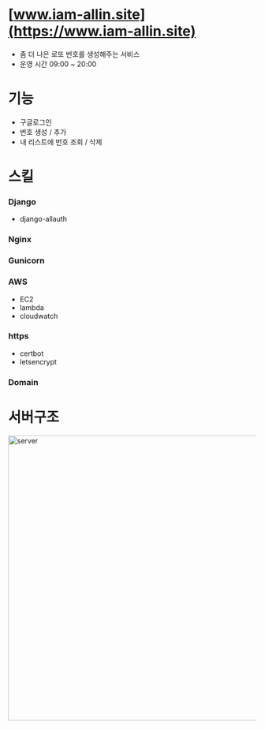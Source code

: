 # [www.iam-allin.site](https://www.iam-allin.site)
- 좀 더 나은 로또 번호를 생성해주는 서비스  
- 운영 시간 09:00 ~ 20:00 

# 기능  
- 구글로그인
- 번호 생성 / 추가
- 내 리스트에 번호 조회 / 삭제

# 스킬  
### Django  
- django-allauth

### Nginx  
### Gunicorn  
### AWS  
- EC2
- lambda
- cloudwatch
### https  
- certbot
- letsencrypt
### Domain  

# 서버구조  
<img width="578" alt="server" src="https://user-images.githubusercontent.com/54696445/120060181-3b24f200-c091-11eb-9061-501bf7dc6d5c.png">

